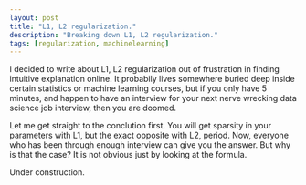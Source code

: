 ```yaml
---
layout: post
title: "L1, L2 regularization."
description: "Breaking down L1, L2 regularization."
tags: [regularization, machinelearning]
---
```


I decided to write about L1, L2 regularization out of frustration in finding intuitive explanation online. It probabily lives somewhere buried deep inside certain statistics or machine learning courses, but if you only have 5 minutes, and happen to have an interview for your next nerve wrecking data science job interview, then you are doomed.

Let me get straight to the conclution first. You will get sparsity in your parameters with L1, but the exact opposite with L2, period. Now, everyone who has been through enough interview can give you the answer. But why is that the case? It is not obvious just by looking at the formula. 

Under construction.
